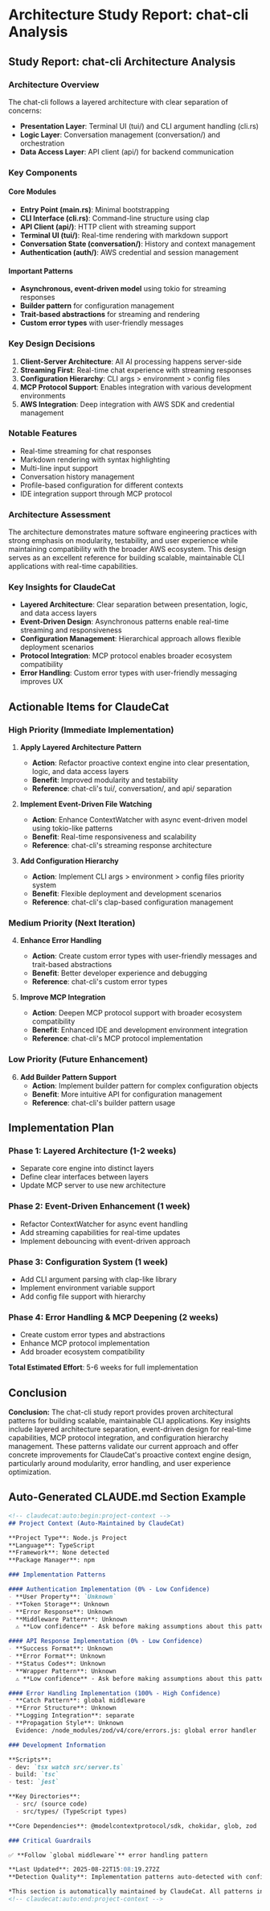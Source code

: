 # Architecture Study Report: chat-cli Analysis

## Study Report: chat-cli Architecture Analysis

### Architecture Overview

The chat-cli follows a layered architecture with clear separation of concerns:

- **Presentation Layer**: Terminal UI (tui/) and CLI argument handling (cli.rs)
- **Logic Layer**: Conversation management (conversation/) and orchestration
- **Data Access Layer**: API client (api/) for backend communication

### Key Components

#### Core Modules

- **Entry Point (main.rs)**: Minimal bootstrapping
- **CLI Interface (cli.rs)**: Command-line structure using clap
- **API Client (api/)**: HTTP client with streaming support
- **Terminal UI (tui/)**: Real-time rendering with markdown support
- **Conversation State (conversation/)**: History and context management
- **Authentication (auth/)**: AWS credential and session management

#### Important Patterns

- **Asynchronous, event-driven model** using tokio for streaming responses
- **Builder pattern** for configuration management
- **Trait-based abstractions** for streaming and rendering
- **Custom error types** with user-friendly messages

### Key Design Decisions

1. **Client-Server Architecture**: All AI processing happens server-side
2. **Streaming First**: Real-time chat experience with streaming responses
3. **Configuration Hierarchy**: CLI args > environment > config files
4. **MCP Protocol Support**: Enables integration with various development environments
5. **AWS Integration**: Deep integration with AWS SDK and credential management

### Notable Features

- Real-time streaming for chat responses
- Markdown rendering with syntax highlighting
- Multi-line input support
- Conversation history management
- Profile-based configuration for different contexts
- IDE integration support through MCP protocol

### Architecture Assessment

The architecture demonstrates mature software engineering practices with strong emphasis on modularity, testability, and user experience while maintaining compatibility with the broader AWS ecosystem. This design serves as an excellent reference for building scalable, maintainable CLI applications with real-time capabilities.

### Key Insights for ClaudeCat

- **Layered Architecture**: Clear separation between presentation, logic, and data access layers
- **Event-Driven Design**: Asynchronous patterns enable real-time streaming and responsiveness
- **Configuration Management**: Hierarchical approach allows flexible deployment scenarios
- **Protocol Integration**: MCP protocol enables broader ecosystem compatibility
- **Error Handling**: Custom error types with user-friendly messaging improves UX

## Actionable Items for ClaudeCat

### High Priority (Immediate Implementation)

1. **Apply Layered Architecture Pattern**
   - **Action**: Refactor proactive context engine into clear presentation, logic, and data access layers
   - **Benefit**: Improved modularity and testability
   - **Reference**: chat-cli's tui/, conversation/, and api/ separation

2. **Implement Event-Driven File Watching**
   - **Action**: Enhance ContextWatcher with async event-driven model using tokio-like patterns
   - **Benefit**: Real-time responsiveness and scalability
   - **Reference**: chat-cli's streaming response architecture

3. **Add Configuration Hierarchy**
   - **Action**: Implement CLI args > environment > config files priority system
   - **Benefit**: Flexible deployment and development scenarios
   - **Reference**: chat-cli's clap-based configuration management

### Medium Priority (Next Iteration)

4. **Enhance Error Handling**
   - **Action**: Create custom error types with user-friendly messages and trait-based abstractions
   - **Benefit**: Better developer experience and debugging
   - **Reference**: chat-cli's custom error types

5. **Improve MCP Integration**
   - **Action**: Deepen MCP protocol support with broader ecosystem compatibility
   - **Benefit**: Enhanced IDE and development environment integration
   - **Reference**: chat-cli's MCP protocol implementation

### Low Priority (Future Enhancement)

6. **Add Builder Pattern Support**
   - **Action**: Implement builder pattern for complex configuration objects
   - **Benefit**: More intuitive API for configuration management
   - **Reference**: chat-cli's builder pattern usage

## Implementation Plan

### Phase 1: Layered Architecture (1-2 weeks)
- Separate core engine into distinct layers
- Define clear interfaces between layers
- Update MCP server to use new architecture

### Phase 2: Event-Driven Enhancement (1 week)
- Refactor ContextWatcher for async event handling
- Add streaming capabilities for real-time updates
- Implement debouncing with event-driven approach

### Phase 3: Configuration System (1 week)
- Add CLI argument parsing with clap-like library
- Implement environment variable support
- Add config file support with hierarchy

### Phase 4: Error Handling & MCP Deepening (2 weeks)
- Create custom error types and abstractions
- Enhance MCP protocol implementation
- Add broader ecosystem compatibility

**Total Estimated Effort**: 5-6 weeks for full implementation

## Conclusion

**Conclusion:**
The chat-cli study report provides proven architectural patterns for building scalable, maintainable CLI applications. Key insights include layered architecture separation, event-driven design for real-time capabilities, MCP protocol integration, and configuration hierarchy management. These patterns validate our current approach and offer concrete improvements for ClaudeCat's proactive context engine design, particularly around modularity, error handling, and user experience optimization.

## Auto-Generated CLAUDE.md Section Example

```markdown
<!-- claudecat:auto:begin:project-context -->
## Project Context (Auto-Maintained by ClaudeCat)

**Project Type**: Node.js Project  
**Language**: TypeScript  
**Framework**: None detected  
**Package Manager**: npm

### Implementation Patterns

#### Authentication Implementation (0% - Low Confidence)
- **User Property**: `Unknown`
- **Token Storage**: Unknown
- **Error Response**: Unknown
- **Middleware Pattern**: Unknown
  ⚠️ **Low confidence** - Ask before making assumptions about this pattern

#### API Response Implementation (0% - Low Confidence)
- **Success Format**: Unknown
- **Error Format**: Unknown
- **Status Codes**: Unknown
- **Wrapper Pattern**: Unknown
  ⚠️ **Low confidence** - Ask before making assumptions about this pattern

#### Error Handling Implementation (100% - High Confidence)
- **Catch Pattern**: global middleware
- **Error Structure**: Unknown
- **Logging Integration**: separate
- **Propagation Style**: Unknown
  Evidence: /node_modules/zod/v4/core/errors.js: global error handler

### Development Information

**Scripts**:
- dev: `tsx watch src/server.ts`
- build: `tsc`
- test: `jest`

**Key Directories**:
  - src/ (source code)
  - src/types/ (TypeScript types)

**Core Dependencies**: @modelcontextprotocol/sdk, chokidar, glob, zod

### Critical Guardrails

✅ **Follow `global middleware`** error handling pattern

**Last Updated**: 2025-08-22T15:08:19.272Z  
**Detection Quality**: Implementation patterns auto-detected with confidence scoring

*This section is automatically maintained by ClaudeCat. All patterns include confidence scores and evidence citations.*
<!-- claudecat:auto:end:project-context -->
```